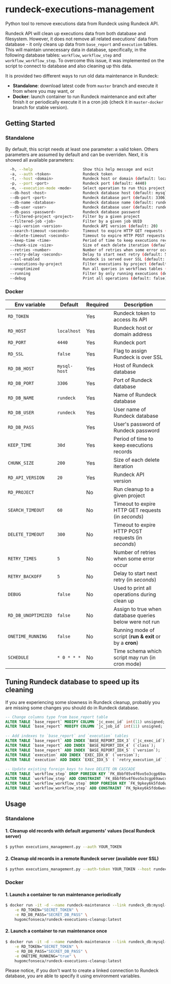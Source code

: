 # rundeck-executions-management

Python tool to remove executions data from Rundeck using Rundeck API.

Rundeck API will clean up executions data from both database and filesystem. However, it does not remove all related executions' data from database - it only cleans up data from `base_report` and `execution` tables. This will maintain unnecessary data in database, specifically, in the following database tables: `workflow`, `workflow_step` and `workflow_workflow_step`. To overcome this issue, it was implemented on the script to connect to database and also cleaning up this data.

It is provided two different ways to run old data maintenance in Rundeck:

- **Standalone**: download latest code from `master` branch and execute it from where you may want, or
- **Docker**: launch container to run Rundeck maintenance and exit after finish it or periodically execute it in a cron job (check it in `master-docker` branch for stable version).

## Getting Started

### Standalone

By default, this script needs at least one parameter: a valid token. Others parameters are assumed by default and can be overriden. Next, it is showed all available parameters:

```sh
  -h, --help                      Show this help message and exit
  -a, --auth <token>              Rundeck token
  -t, --host <domain>             Rundeck host or domain (default: localhost)
  -p, --port <port>               Rundeck port (default: 4440)
  -m, --execution-mode <mode>     Select operation to run this project (default: cleanup)
  --db-host <host>                Rundeck database host (default: mysql-host)
  --db-port <port>                Rundeck database port (default: 3306)
  --db-name <database>            Rundeck database name (default: rundeck)
  --db-user <user>                Rundeck database user (default: rundeck)
  --db-pass <password>            Rundeck database password
  --filtered-project <project>    Filter by a given project
  --filtered-job <job>            Filter by a given job UUID
  --api-version <version>         Rundeck API version (default: 20)
  --search-timeout <seconds>      Timeout to expire HTTP GET requests (default: 60)
  --delete-timeout <seconds>      Timeout to expire HTTP POST requests (default: 300)
  --keep-time <time>              Period of time to keep executions records (default: 30d)
  --chunk-size <size>             Size of each delete iteration (default: 200)
  --retries <number>              Number of retries when some error occur (default: 5)
  --retry-delay <seconds>         Delay to start next retry (default: 5)
  --ssl-enabled                   Rundeck is served over SSL (default: false)
  --executions-by-project         Filter executions by project (default: true)
  --unoptimized                   Run all queries in workflows tables (default: false)
  --running                       Filter by only running executions (default: false)
  --debug                         Print all operations (default: false)
```

### Docker

| Env variable | Default  | Required | Description |
| --- | --- | --- | --- |
| `RD_TOKEN` |  | Yes | Rundeck token to access its API |
| `RD_HOST` | `localhost` | Yes | Rundeck host or domain address |
| `RD_PORT` | `4440` | Yes | Rundeck port |
| `RD_SSL` | `false` | Yes | Flag to assign Rundeck is over SSL |
| `RD_DB_HOST` | `mysql-host` | Yes | Host of Rundeck database |
| `RD_DB_PORT` | `3306` | Yes | Port of Rundeck database |
| `RD_DB_NAME` | `rundeck` | Yes | Name of Rundeck database |
| `RD_DB_USER` | `rundeck` | Yes | User name of Rundeck database |
| `RD_DB_PASS` |  | Yes | User's password of Rundeck password |
| `KEEP_TIME` | `30d` | Yes | Period of time to keep executions records |
| `CHUNK_SIZE` | `200` | Yes | Size of each delete iteration |
| `RD_API_VERSION` | `20` | Yes | Rundeck API version |
| `RD_PROJECT` |  | No | Run cleanup to a given project |
| `SEARCH_TIMEOUT` | `60` | No | Timeout to expire HTTP GET requests (in _seconds_) |
| `DELETE_TIMEOUT` | `300` | No | Timeout to expire HTTP POST requests (in _seconds_) |
| `RETRY_TIMES` | `5` | No | Number of retries when some error occur |
| `RETRY_BACKOFF` | `5` | No | Delay to start next retry (in _seconds_) |
| `DEBUG` | `false` | No | Used to print all operations during clean up  |
| `RD_DB_UNOPTIMIZED` | `false` | No | Assign to true when database queries below were not run |
| `ONETIME_RUNNING` | `false` | No | Running mode of script (**run & exit** or by a **cron**) |
| `SCHEDULE` | `* 0 * * *` | No | Time schema which script may run (in cron mode) |

## Tuning Rundeck database to speed up its cleaning

If you are experiencing some slowness in Rundeck cleanup, probably you are missing some changes you should do in Rundeck database.

```sql
-- Change columns type from base_report table
ALTER TABLE `base_report` MODIFY COLUMN `jc_exec_id` int(11) unsigned;
ALTER TABLE `base_report` MODIFY COLUMN `jc_job_id` int(11) unsigned;
 
-- Add indexes to `base_report` and `execution` tables
ALTER TABLE `base_report` ADD INDEX `BASE_REPORT_IDX_3` (`jc_exec_id`);
ALTER TABLE `base_report` ADD INDEX `BASE_REPORT_IDX_4` (`class`);
ALTER TABLE `base_report` ADD INDEX `BASE_REPORT_IDX_5` (`version`);
ALTER TABLE `execution` ADD INDEX `EXEC_IDX_0` (`version`);
ALTER TABLE `execution` ADD INDEX `EXEC_IDX_5` ( `retry_execution_id` );
 
-- Update existing foreign keys to have DELETE ON CASCADE
ALTER TABLE `workflow_step` DROP FOREIGN KEY `FK_8bbf05v4f6vo5o3cgp69awcue`;
ALTER TABLE `workflow_step` ADD CONSTRAINT `FK_8bbf05v4f6vo5o3cgp69awcue` FOREIGN KEY(`error_handler_id`) REFERENCES workflow_step(`id`) ON DELETE CASCADE;
ALTER TABLE `workflow_workflow_step` DROP FOREIGN KEY `FK_9pkey6k5fdo6worgquakkh7d1`;
ALTER TABLE `workflow_workflow_step` ADD CONSTRAINT `FK_9pkey6k5fdo6worgquakkh7d1` FOREIGN KEY(`workflow_step_id`) REFERENCES workflow_step(`id`) ON DELETE CASCADE;
```

## Usage

### Standalone

#### 1. Cleanup old records with default arguments' values (local Rundeck server)

```sh
$ python executions_management.py --auth YOUR_TOKEN
```

#### 2. Cleanup old records in a remote Rundeck server (available over SSL)

```sh
$ python executions_management.py --auth-token YOUR_TOKEN --host rundeck.domain.com --port 443 --ssl-enabled
```

### Docker

#### 1. Launch a container to run maintenance periodically

```sh
$ docker run -it -d --name rundeck-maintenance --link rundeck_db:mysql-host \
    -e RD_TOKEN="SECRET_TOKEN" \
    -e RD_DB_PASS="SECRET_DB_PASS" \
    hugomcfonseca/rundeck-executions-cleanup:latest
```

#### 2. Launch a container to run maintenance once

```sh
$ docker run -it -d --name rundeck-maintenance --link rundeck_db:mysql-host \
    -e RD_TOKEN="SECRET_TOKEN" \
    -e RD_DB_PASS="SECRET_DB_PASS" \
    -e ONETIME_RUNNING="true" \
    hugomcfonseca/rundeck-executions-cleanup:latest
```

Please notice, if you don't want to create a linked connection to Rundeck database, you are able to specify it using environment variables.